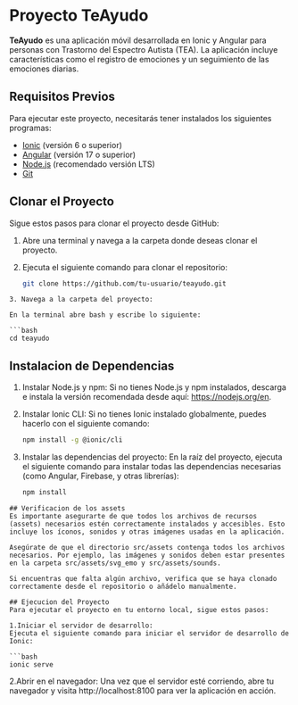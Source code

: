 # Proyecto TeAyudo

**TeAyudo** es una aplicación móvil desarrollada en Ionic y Angular para personas con Trastorno del Espectro Autista (TEA). 
La aplicación incluye características como el registro de emociones y un seguimiento de las emociones diarias.

## Requisitos Previos

Para ejecutar este proyecto, necesitarás tener instalados los siguientes programas:

- [Ionic](https://ionicframework.com/docs/intro/cli) (versión 6 o superior)
- [Angular](https://angular.io) (versión 17 o superior)
- [Node.js](https://nodejs.org) (recomendado versión LTS)
- [Git](https://git-scm.com)

## Clonar el Proyecto

Sigue estos pasos para clonar el proyecto desde GitHub:

1. Abre una terminal y navega a la carpeta donde deseas clonar el proyecto.
2. Ejecuta el siguiente comando para clonar el repositorio:

   ```bash
   git clone https://github.com/tu-usuario/teayudo.git
 ```
3. Navega a la carpeta del proyecto:

En la terminal abre bash y escribe lo siguiente:

```bash
cd teayudo
 ```
## Instalacion de Dependencias
1. Instalar Node.js y npm: Si no tienes Node.js y npm instalados, descarga e instala la versión recomendada desde aquí: https://nodejs.org/en.

2. Instalar Ionic CLI: Si no tienes Ionic instalado globalmente, puedes hacerlo con el siguiente comando:

   ```bash   
   npm install -g @ionic/cli
    ```
4. Instalar las dependencias del proyecto: En la raíz del proyecto, ejecuta el siguiente comando para instalar todas las dependencias necesarias (como Angular, Firebase, y otras librerías):

   ```bash
   npm install
 ```
## Verificacion de los assets
Es importante asegurarte de que todos los archivos de recursos (assets) necesarios estén correctamente instalados y accesibles. Esto incluye los íconos, sonidos y otras imágenes usadas en la aplicación.

Asegúrate de que el directorio src/assets contenga todos los archivos necesarios. Por ejemplo, las imágenes y sonidos deben estar presentes en la carpeta src/assets/svg_emo y src/assets/sounds.

Si encuentras que falta algún archivo, verifica que se haya clonado correctamente desde el repositorio o añádelo manualmente.

## Ejecucion del Proyecto
Para ejecutar el proyecto en tu entorno local, sigue estos pasos:

1.Iniciar el servidor de desarrollo: 
Ejecuta el siguiente comando para iniciar el servidor de desarrollo de Ionic:

```bash
ionic serve
 ```
2.Abrir en el navegador: 
Una vez que el servidor esté corriendo, abre tu navegador y visita http://localhost:8100 para ver la aplicación en acción.
  
